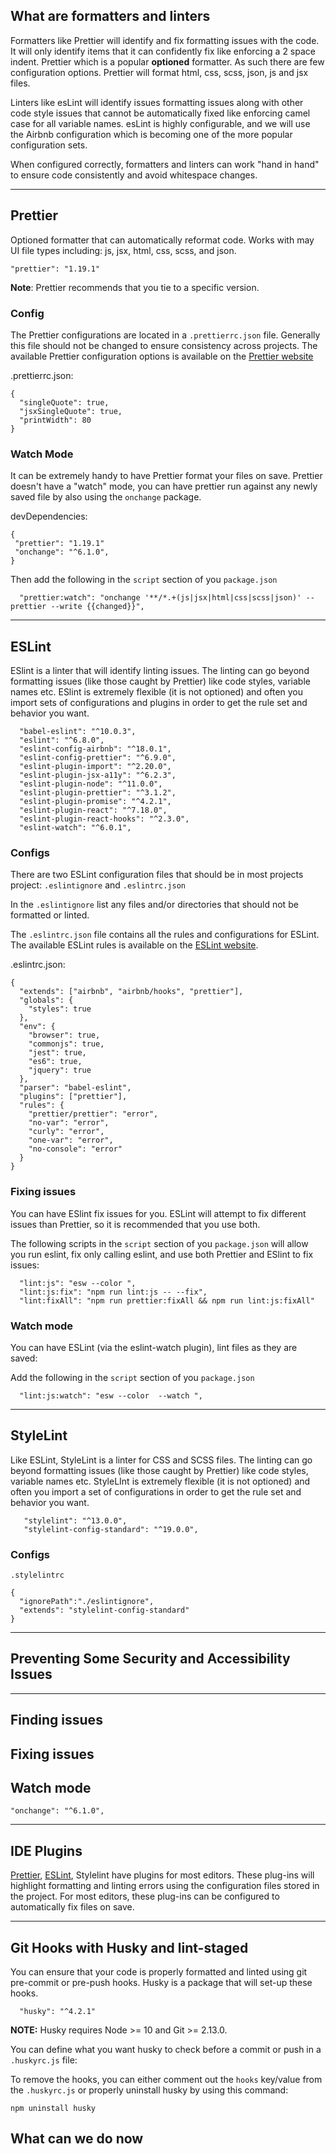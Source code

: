 ## What are formatters and linters

Formatters like Prettier will identify and fix formatting issues with the code. It will only identify items that it can confidently fix like enforcing a 2 space indent. Prettier which is a popular **optioned** formatter. As such there are few configuration options. Prettier will format html, css, scss, json, js and jsx files.

Linters like esLint will identify issues formatting issues along with other code style issues that cannot be automatically fixed like enforcing camel case for all variable names. esLint is highly configurable, and we will use the Airbnb configuration which is becoming one of the more popular configuration sets.

When configured correctly, formatters and linters can work "hand in hand" to ensure code consistently and avoid whitespace changes.

---

## Prettier

Optioned formatter that can automatically reformat code. Works with may UI file types including: js, jsx, html, css, scss, and json.

`"prettier": "1.19.1"`

**Note**: Prettier recommends that you tie to a specific version.

### Config

The Prettier configurations are located in a `.prettierrc.json` file. Generally this file should not be changed to ensure consistency across projects. The available Prettier configuration options is available on the [Prettier website](https://prettier.io/docs/en/configuration.html)

.prettierrc.json:

```
{
  "singleQuote": true,
  "jsxSingleQuote": true,
  "printWidth": 80
}

```

### Watch Mode

It can be extremely handy to have Prettier format your files on save. Prettier doesn't have a "watch" mode, you can have prettier run against any newly saved file by also using the `onchange` package.

devDependencies:

```
{
 "prettier": "1.19.1"
 "onchange": "^6.1.0",
}
```

Then add the following in the `script` section of you `package.json`

```
  "prettier:watch": "onchange '**/*.+(js|jsx|html|css|scss|json)' -- prettier --write {{changed}}",
```

---

## ESLint

ESlint is a linter that will identify linting issues. The linting can go beyond formatting issues (like those caught by Prettier) like code styles, variable names etc. ESlint is extremely flexible (it is not optioned) and often you import sets of configurations and plugins in order to get the rule set and behavior you want.

```
  "babel-eslint": "^10.0.3",
  "eslint": "^6.8.0",
  "eslint-config-airbnb": "^18.0.1",
  "eslint-config-prettier": "^6.9.0",
  "eslint-plugin-import": "^2.20.0",
  "eslint-plugin-jsx-a11y": "^6.2.3",
  "eslint-plugin-node": "^11.0.0",
  "eslint-plugin-prettier": "^3.1.2",
  "eslint-plugin-promise": "^4.2.1",
  "eslint-plugin-react": "^7.18.0",
  "eslint-plugin-react-hooks": "^2.3.0",
  "eslint-watch": "^6.0.1",
```

### Configs

There are two ESLint configuration files that should be in most projects project: `.eslintignore` and `.eslintrc.json`

In the `.eslintignore` list any files and/or directories that should not be formatted or linted.

The `.eslintrc.json` file contains all the rules and configurations for ESLint. The available ESLint rules is available on the [ESLint website](https://eslint.org/docs/rules/).

.eslintrc.json:

```
{
  "extends": ["airbnb", "airbnb/hooks", "prettier"],
  "globals": {
    "styles": true
  },
  "env": {
    "browser": true,
    "commonjs": true,
    "jest": true,
    "es6": true,
    "jquery": true
  },
  "parser": "babel-eslint",
  "plugins": ["prettier"],
  "rules": {
    "prettier/prettier": "error",
    "no-var": "error",
    "curly": "error",
    "one-var": "error",
    "no-console": "error"
  }
}

```

### Fixing issues

You can have ESlint fix issues for you. ESLint will attempt to fix different issues than Prettier, so it is recommended that you use both.

The following scripts in the `script` section of you `package.json` will allow you run eslint, fix only calling eslint, and use both Prettier and ESlint to fix issues:

```
  "lint:js": "esw --color ",
  "lint:js:fix": "npm run lint:js -- --fix",
  "lint:fixAll": "npm run prettier:fixAll && npm run lint:js:fixAll"
```

### Watch mode

You can have ESLint (via the eslint-watch plugin), lint files as they are saved:

Add the following in the `script` section of you `package.json`

```
  "lint:js:watch": "esw --color  --watch ",
```

---

## StyleLint

Like ESLint, StyleLint is a linter for CSS and SCSS files. The linting can go beyond formatting issues (like those caught by Prettier) like code styles, variable names etc. StyleLInt is extremely flexible (it is not optioned) and often you import a set of configurations in order to get the rule set and behavior you want.

```
   "stylelint": "^13.0.0",
   "stylelint-config-standard": "^19.0.0",
```

### Configs

`.stylelintrc`

```
{
  "ignorePath":"./eslintignore",
  "extends": "stylelint-config-standard"
}
```

---

## Preventing Some Security and Accessibility Issues

---

## Finding issues

## Fixing issues

## Watch mode

    "onchange": "^6.1.0",

---

## IDE Plugins

[Prettier](https://prettier.io/docs/en/editors.html), [ESLint](https://eslint.org/docs/user-guide/integrations), Stylelint have plugins for most editors. These plug-ins will highlight formatting and linting errors using the configuration files stored in the project. For most editors, these plug-ins can be configured to automatically fix files on save.

---

## Git Hooks with Husky and lint-staged

You can ensure that your code is properly formatted and linted using git pre-commit or pre-push hooks. Husky is a package that will set-up these hooks.

```
  "husky": "^4.2.1"
```

**NOTE:** Husky requires Node >= 10 and Git >= 2.13.0.

You can define what you want husky to check before a commit or push in a `.huskyrc.js` file:

To remove the hooks, you can either comment out the `hooks` key/value from the `.huskyrc.js` or properly uninstall husky by using this command:

```
npm uninstall husky
```

## What can we do now
